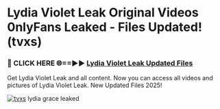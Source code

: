 # Lydia Violet Leak Original Videos 0nlyFans Leaked - Files Updated! (tvxs)

<h3>🔴 CLICK HERE 🌐==►► <a href="https://tinyurl.com/brd5kh86" rel="nofollow">Lydia Violet Leak Updated Files</a></h3>

Get Lydia Violet Leak and all content. Now you can access all videos and pictures of Lydia Violet Leak. New Updated Files 2025!

[![tvxs](https://i.imgur.com/K7sEzmb.gif)](https://tinyurl.com/brd5kh86)
lydia grace leaked